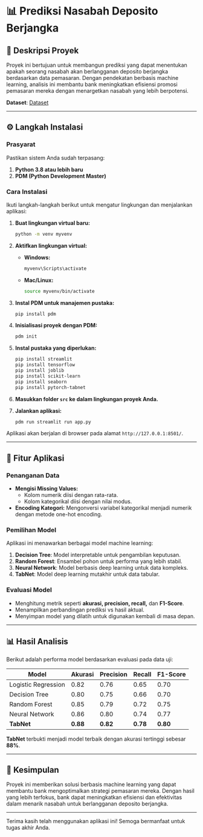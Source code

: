 # 📊 Prediksi Nasabah Deposito Berjangka

## 🔖 Deskripsi Proyek  
Proyek ini bertujuan untuk membangun prediksi yang dapat menentukan apakah seorang nasabah akan berlangganan deposito berjangka berdasarkan data pemasaran. Dengan pendekatan berbasis machine learning, analisis ini membantu bank meningkatkan efisiensi promosi pemasaran mereka dengan menargetkan nasabah yang lebih berpotensi.  

**Dataset**: [Dataset](https://www.kaggle.com/datasets/rashmiranu/banking-dataset-classification?resource=download&select=new_train.csv)

---

## ⚙️ Langkah Instalasi

### Prasyarat  
Pastikan sistem Anda sudah terpasang:  
1. **Python 3.8 atau lebih baru**  
2. **PDM (Python Development Master)**  

### Cara Instalasi  
Ikuti langkah-langkah berikut untuk mengatur lingkungan dan menjalankan aplikasi:  

1. **Buat lingkungan virtual baru:**  
   ```bash
   python -m venv myvenv
   ```  

2. **Aktifkan lingkungan virtual:**  
   - **Windows:**  
     ```bash
     myvenv\Scripts\activate
     ```  
   - **Mac/Linux:**  
     ```bash
     source myvenv/bin/activate
     ```  

3. **Instal PDM untuk manajemen pustaka:**  
   ```bash
   pip install pdm
   ```  

4. **Inisialisasi proyek dengan PDM:**  
   ```bash
   pdm init
   ```  

5. **Instal pustaka yang diperlukan:**  
   ```bash
   pip install streamlit
   pip install tensorflow
   pip install joblib
   pip install scikit-learn
   pip install seaborn
   pip install pytorch-tabnet
   ```  

6. **Masukkan folder `src` ke dalam lingkungan proyek Anda.**  

7. **Jalankan aplikasi:**  
   ```bash
   pdm run streamlit run app.py
   ```  

Aplikasi akan berjalan di browser pada alamat `http://127.0.0.1:8501/`.  

---

## 🚀 Fitur Aplikasi

### Penanganan Data
- **Mengisi Missing Values:**
  - Kolom numerik diisi dengan rata-rata.
  - Kolom kategorikal diisi dengan nilai modus.
- **Encoding Kategori:** Mengonversi variabel kategorikal menjadi numerik dengan metode one-hot encoding.

### Pemilihan Model
Aplikasi ini menawarkan berbagai model machine learning:
1. **Decision Tree**: Model interpretable untuk pengambilan keputusan.
2. **Random Forest**: Ensambel pohon untuk performa yang lebih stabil.
3. **Neural Network**: Model berbasis deep learning untuk data kompleks.
4. **TabNet**: Model deep learning mutakhir untuk data tabular.

### Evaluasi Model
- Menghitung metrik seperti **akurasi, precision, recall,** dan **F1-Score**.
- Menampilkan perbandingan prediksi vs hasil aktual.
- Menyimpan model yang dilatih untuk digunakan kembali di masa depan.

---

## 📊 Hasil Analisis

Berikut adalah performa model berdasarkan evaluasi pada data uji:

| Model                     | Akurasi | Precision | Recall | F1-Score |
|---------------------------|---------|-----------|--------|----------|
| Logistic Regression       | 0.82    | 0.76      | 0.65   | 0.70     |
| Decision Tree             | 0.80    | 0.75      | 0.66   | 0.70     |
| Random Forest             | 0.85    | 0.79      | 0.72   | 0.75     |
| Neural Network            | 0.86    | 0.80      | 0.74   | 0.77     |
| **TabNet**                | **0.88**| **0.82**  | **0.78**| **0.80** |

**TabNet** terbukti menjadi model terbaik dengan akurasi tertinggi sebesar **88%**.

---

## 🎯 Kesimpulan
Proyek ini memberikan solusi berbasis machine learning yang dapat membantu bank mengoptimalkan strategi pemasaran mereka. Dengan hasil yang lebih terfokus, bank dapat meningkatkan efisiensi dan efektivitas dalam menarik nasabah untuk berlangganan deposito berjangka.  

---

Terima kasih telah menggunakan aplikasi ini! Semoga bermanfaat untuk tugas akhir Anda.


